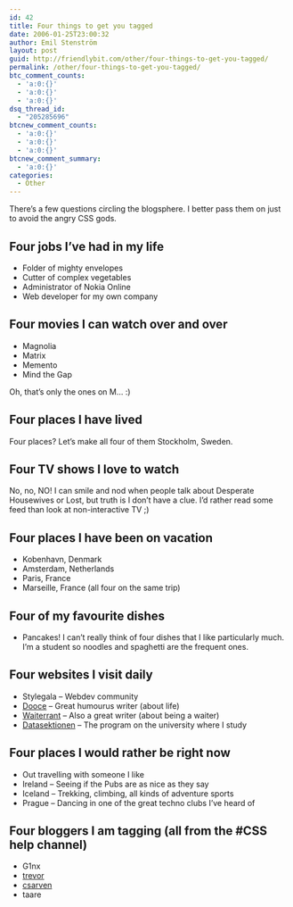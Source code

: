 ```yaml
---
id: 42
title: Four things to get you tagged
date: 2006-01-25T23:00:32
author: Emil Stenström
layout: post
guid: http://friendlybit.com/other/four-things-to-get-you-tagged/
permalink: /other/four-things-to-get-you-tagged/
btc_comment_counts:
  - 'a:0:{}'
  - 'a:0:{}'
  - 'a:0:{}'
dsq_thread_id:
  - "205285696"
btcnew_comment_counts:
  - 'a:0:{}'
  - 'a:0:{}'
  - 'a:0:{}'
btcnew_comment_summary:
  - 'a:0:{}'
categories:
  - Other
---
```

There&#8217;s a few questions circling the blogsphere. I better pass them on just to avoid the angry CSS gods.

## Four jobs I&#8217;ve had in my life

  * Folder of mighty envelopes
  * Cutter of complex vegetables
  * Administrator of Nokia Online
  * Web developer for my own company

## Four movies I can watch over and over

  * Magnolia
  * Matrix
  * Memento
  * Mind the Gap

Oh, that&#8217;s only the ones on M&#8230; :)

## Four places I have lived

Four places? Let&#8217;s make all four of them Stockholm, Sweden.

## Four TV shows I love to watch

No, no, NO! I can smile and nod when people talk about Desperate Housewives or Lost, but truth is I don&#8217;t have a clue. I&#8217;d rather read some feed than look at non-interactive TV ;)

## Four places I have been on vacation

  * Kobenhavn, Denmark
  * Amsterdam, Netherlands
  * Paris, France
  * Marseille, France (all four on the same trip)

## Four of my favourite dishes

  * Pancakes!
    I can&#8217;t really think of four dishes that I like particularly much. I&#8217;m a student so noodles and spaghetti are the frequent ones.

## Four websites I visit daily

  * Stylegala &#8211; Webdev community
  * [Dooce](http://www.dooce.com) &#8211; Great humourus writer (about life)
  * [Waiterrant](http://www.waiterrant.net) &#8211; Also a great writer (about being a waiter)
  * <a href="http://www.d.kth.se" lang="sv">Datasektionen</a> &#8211; The program on the university where I study

## Four places I would rather be right now

  * Out travelling with someone I like
  * Ireland &#8211; Seeing if the Pubs are as nice as they say
  * Iceland &#8211; Trekking, climbing, all kinds of adventure sports
  * Prague &#8211; Dancing in one of the great techno clubs I&#8217;ve heard of

## Four bloggers I am tagging (all from the #CSS help channel)

  * G1nx
  * [trevor](http://personaldevelopment.ca/)
  * [csarven](http://www.csarven.ca)
  * taare

